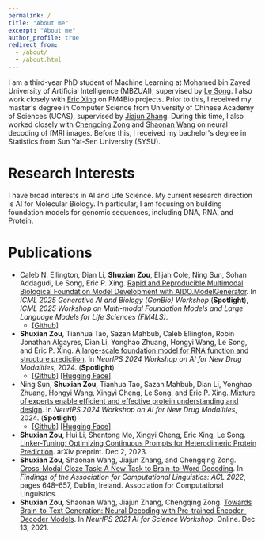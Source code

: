 ```yaml
---
permalink: /
title: "About me"
excerpt: "About me"
author_profile: true
redirect_from: 
  - /about/
  - /about.html
---
```


I am a third-year PhD student of Machine Learning at Mohamed bin Zayed University of Artificial Intelligence (MBZUAI), supervised by [Le Song](https://dasongle.github.io/). I also work closely with [Eric Xing](https://www.cs.cmu.edu/~epxing/) on FM4Bio projects. Prior to this, I received my master's degree in Computer Science from University of Chinese Academy of Sciences (UCAS), supervised by [Jiajun Zhang](https://nlpr.ia.ac.cn/cip/jjzhang.htm). During this time, I also worked closely with [Chengqing Zong](https://nlpr.ia.ac.cn/cip/english/zong.htm) and [Shaonan Wang](https://wangshaonan.github.io/) on neural decoding of fMRI images. Before this, I received my bachelor's degree in Statistics from Sun Yat-Sen University (SYSU).

Research Interests
======
I have broad interests in AI and Life Science. My current research direction is AI for Molecular Biology. In particular, I am focusing on building foundation models for genomic sequences, including DNA, RNA, and Protein. 

Publications
======
* Caleb N. Ellington, Dian Li, **Shuxian Zou**, Elijah Cole, Ning Sun, Sohan Addagudi, Le Song, Eric P. Xing. [Rapid and Reproducible Multimodal Biological Foundation Model Development with AIDO.ModelGenerator](https://www.biorxiv.org/content/10.1101/2025.06.30.662437v1). In *ICML 2025 Generative AI and Biology (GenBio) Workshop* (**Spotlight**), *ICML 2025 Workshop on Multi-modal Foundation Models and Large Language Models for Life Sciences (FM4LS)*.
  * [\[Github\]](https://github.com/genbio-ai/ModelGenerator) 
* **Shuxian Zou**, Tianhua Tao, Sazan Mahbub, Caleb Ellington, Robin Jonathan Algayres, Dian Li, Yonghao Zhuang, Hongyi Wang, Le Song, and Eric P. Xing. [A large-scale foundation model for RNA function and structure prediction](https://www.biorxiv.org/content/10.1101/2024.11.28.625345v1). In *NeurIPS 2024 Workshop on AI for New Drug Modalities*, 2024. (**Spotlight**)
  *  [\[Github\]](https://github.com/genbio-ai/ModelGenerator/tree/main/experiments/AIDO.RNA) [\[Hugging Face\]](https://huggingface.co/collections/genbio-ai/aidorna-6747516bb48ed96c847f5dd8) 
* Ning Sun, **Shuxian Zou**, Tianhua Tao, Sazan Mahbub, Dian Li, Yonghao Zhuang, Hongyi Wang, Xingyi Cheng, Le Song, and Eric P. Xing. [Mixture of experts enable efficient and effective protein understanding and design](https://openreview.net/forum?id=6VldeCDKpH). In *NeurIPS 2024 Workshop on AI for New Drug Modalities*, 2024. (**Spotlight**)
  * [\[Github\]](https://github.com/genbio-ai/ModelGenerator/tree/main/experiments/AIDO.Protein) [\[Hugging Face\]](https://huggingface.co/collections/genbio-ai/aidoprotein-6747522bc86c9ee23472b703)
* **Shuxian Zou**, Hui Li, Shentong Mo, Xingyi Cheng, Eric Xing, Le Song. [Linker-Tuning: Optimizing
Continuous Prompts for Heterodimeric Protein Prediction](https://arxiv.org/abs/2312.01186). arXiv preprint. Dec 2, 2023.
* **Shuxian Zou**, Shaonan Wang, Jiajun Zhang, and Chengqing Zong. [Cross-Modal Cloze Task: A New Task to Brain-to-Word Decoding](https://aclanthology.org/2022.findings-acl.54/). In *Findings of the Association for Computational Linguistics: ACL 2022*, pages 648–657, Dublin, Ireland. Association for Computational Linguistics.
* **Shuxian Zou**, Shaonan Wang, Jiajun Zhang, Chengqing Zong. [Towards Brain-to-Text Generation: Neural Decoding with Pre-trained Encoder-Decoder Models](https://openreview.net/pdf?id=13IJlk221xG). In *NeurIPS 2021 AI for Science Workshop*. Online. Dec 13, 2021.



